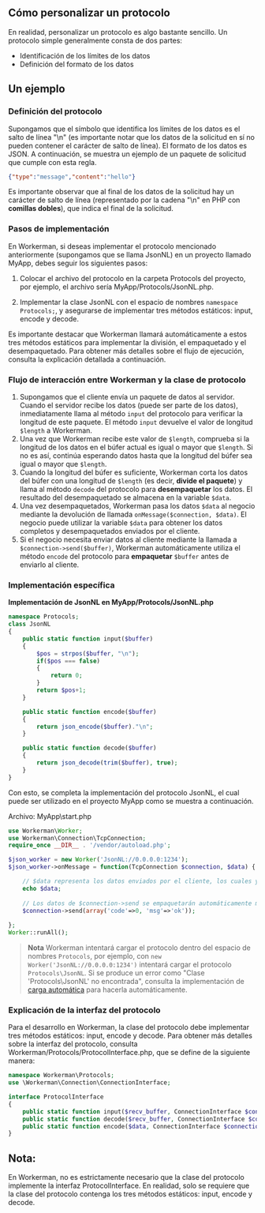 ## Cómo personalizar un protocolo

En realidad, personalizar un protocolo es algo bastante sencillo. Un protocolo simple generalmente consta de dos partes:
* Identificación de los límites de los datos
* Definición del formato de los datos

## Un ejemplo

### Definición del protocolo
Supongamos que el símbolo que identifica los límites de los datos es el salto de línea "\n" (es importante notar que los datos de la solicitud en sí no pueden contener el carácter de salto de línea). El formato de los datos es JSON. A continuación, se muestra un ejemplo de un paquete de solicitud que cumple con esta regla.

```json
{"type":"message","content":"hello"}
```

Es importante observar que al final de los datos de la solicitud hay un carácter de salto de línea (representado por la cadena "\n" en PHP con **comillas dobles**), que indica el final de la solicitud.

### Pasos de implementación
En Workerman, si deseas implementar el protocolo mencionado anteriormente (supongamos que se llama JsonNL) en un proyecto llamado MyApp, debes seguir los siguientes pasos:

1. Colocar el archivo del protocolo en la carpeta Protocols del proyecto, por ejemplo, el archivo sería MyApp/Protocols/JsonNL.php.

2. Implementar la clase JsonNL con el espacio de nombres `namespace Protocols;`, y asegurarse de implementar tres métodos estáticos: input, encode y decode.

Es importante destacar que Workerman llamará automáticamente a estos tres métodos estáticos para implementar la división, el empaquetado y el desempaquetado. Para obtener más detalles sobre el flujo de ejecución, consulta la explicación detallada a continuación.

### Flujo de interacción entre Workerman y la clase de protocolo
1. Supongamos que el cliente envía un paquete de datos al servidor. Cuando el servidor recibe los datos (puede ser parte de los datos), inmediatamente llama al método `input` del protocolo para verificar la longitud de este paquete. El método `input` devuelve el valor de longitud `$length` a Workerman.
2. Una vez que Workerman recibe este valor de `$length`, comprueba si la longitud de los datos en el búfer actual es igual o mayor que `$length`. Si no es así, continúa esperando datos hasta que la longitud del búfer sea igual o mayor que `$length`.
3. Cuando la longitud del búfer es suficiente, Workerman corta los datos del búfer con una longitud de `$length` (es decir, **divide el paquete**) y llama al método `decode` del protocolo para **desempaquetar** los datos. El resultado del desempaquetado se almacena en la variable `$data`.
4. Una vez desempaquetados, Workerman pasa los datos `$data` al negocio mediante la devolución de llamada `onMessage($connection, $data)`. El negocio puede utilizar la variable `$data` para obtener los datos completos y desempaquetados enviados por el cliente.
5. Si el negocio necesita enviar datos al cliente mediante la llamada a `$connection->send($buffer)`, Workerman automáticamente utiliza el método `encode` del protocolo para **empaquetar** `$buffer` antes de enviarlo al cliente.

### Implementación específica

**Implementación de JsonNL en MyApp/Protocols/JsonNL.php**

```php
namespace Protocols;
class JsonNL
{
    public static function input($buffer)
    {
        $pos = strpos($buffer, "\n");
        if($pos === false)
        {
            return 0;
        }
        return $pos+1;
    }

    public static function encode($buffer)
    {
        return json_encode($buffer)."\n";
    }

    public static function decode($buffer)
    {
        return json_decode(trim($buffer), true);
    }
}
```

Con esto, se completa la implementación del protocolo JsonNL, el cual puede ser utilizado en el proyecto MyApp como se muestra a continuación.

Archivo: MyApp\start.php

```php
use Workerman\Worker;
use Workerman\Connection\TcpConnection;
require_once __DIR__ . '/vendor/autoload.php';

$json_worker = new Worker('JsonNL://0.0.0.0:1234');
$json_worker->onMessage = function(TcpConnection $connection, $data) {

    // $data representa los datos enviados por el cliente, los cuales ya han sido procesados por JsonNL::decode
    echo $data;
    
    // Los datos de $connection->send se empaquetarán automáticamente mediante JsonNL::encode antes de ser enviados al cliente
    $connection->send(array('code'=>0, 'msg'=>'ok'));
    
};
Worker::runAll();
```

> **Nota**
> Workerman intentará cargar el protocolo dentro del espacio de nombres `Protocols`, por ejemplo, con `new Worker('JsonNL://0.0.0.0:1234')` intentará cargar el protocolo `Protocols\JsonNL`. Si se produce un error como "Clase 'Protocols\JsonNL' no encontrada", consulta la implementación de [carga automática](../faq/autoload.md) para hacerla automáticamente.

### Explicación de la interfaz del protocolo

Para el desarrollo en Workerman, la clase del protocolo debe implementar tres métodos estáticos: input, encode y decode. Para obtener más detalles sobre la interfaz del protocolo, consulta Workerman/Protocols/ProtocolInterface.php, que se define de la siguiente manera:

```php
namespace Workerman\Protocols;
use \Workerman\Connection\ConnectionInterface;

interface ProtocolInterface
{
    public static function input($recv_buffer, ConnectionInterface $connection);
    public static function decode($recv_buffer, ConnectionInterface $connection);
    public static function encode($data, ConnectionInterface $connection);
}
```

## Nota:
En Workerman, no es estrictamente necesario que la clase del protocolo implemente la interfaz ProtocolInterface. En realidad, solo se requiere que la clase del protocolo contenga los tres métodos estáticos: input, encode y decode.
